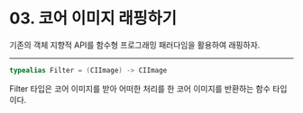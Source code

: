 # 03. 코어 이미지 래핑하기

기존의 객체 지향적 API를 함수형 프로그래밍 패러다임을 활용하여 래핑하자.

---

```swift
typealias Filter = (CIImage) -> CIImage
```

Filter 타입은 코어 이미지를 받아 어떠한 처리를 한 코어 이미지를 반환하는 함수 타입이다.

